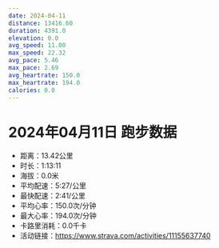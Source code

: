 ```yaml
---
date: 2024-04-11
distance: 13416.60
duration: 4391.0
elevation: 0.0
avg_speed: 11.00
max_speed: 22.32
avg_pace: 5.46
max_pace: 2.69
avg_heartrate: 150.0
max_heartrate: 194.0
calories: 0.0
---
```


# 2024年04月11日 跑步数据

- 距离：13.42公里
- 时长：1:13:11
- 海拔：0.0米
- 平均配速：5:27/公里
- 最快配速：2:41/公里
- 平均心率：150.0次/分钟
- 最大心率：194.0次/分钟
- 卡路里消耗：0.0千卡
- 活动链接：https://www.strava.com/activities/11155637740

